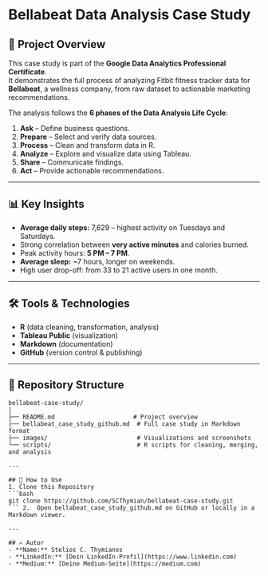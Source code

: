 # Bellabeat Data Analysis Case Study

## 📌 Project Overview
This case study is part of the **Google Data Analytics Professional Certificate**.  
It demonstrates the full process of analyzing Fitbit fitness tracker data for **Bellabeat**, a wellness company, from raw dataset to actionable marketing recommendations.

The analysis follows the **6 phases of the Data Analysis Life Cycle**:
1. **Ask** – Define business questions.
2. **Prepare** – Select and verify data sources.
3. **Process** – Clean and transform data in R.
4. **Analyze** – Explore and visualize data using Tableau.
5. **Share** – Communicate findings.
6. **Act** – Provide actionable recommendations.
   
---

## 📊 Key Insights
- **Average daily steps:** 7,629 – highest activity on Tuesdays and Saturdays.
- Strong correlation between **very active minutes** and calories burned.
- Peak activity hours: **5 PM – 7 PM**.
- **Average sleep:** ~7 hours, longer on weekends.
- High user drop-off: from 33 to 21 active users in one month.

---

## 🛠 Tools & Technologies
- **R** (data cleaning, transformation, analysis)
- **Tableau Public** (visualization)
- **Markdown** (documentation)
- **GitHub** (version control & publishing)

---

## 📂 Repository Structure
```plaintext
bellabeat-case-study/
│
├── README.md                      # Project overview
├── bellabeat_case_study_github.md  # Full case study in Markdown format
├── images/                         # Visualizations and screenshots
└── scripts/                        # R scripts for cleaning, merging, and analysis

---

## 🚀 How to Use
1. Clone this Repository
```bash
git clone https://github.com/SCThymian/bellabeat-case-study.git
```	2.	Open bellabeat_case_study_github.md on GitHub or locally in a Markdown viewer.

---

## ✍️ Autor
- **Name:** Stelios C. Thymianos
- **LinkedIn:** [Dein LinkedIn-Profil](https://www.linkedin.com)
- **Medium:** [Deine Medium-Seite](https://medium.com)
